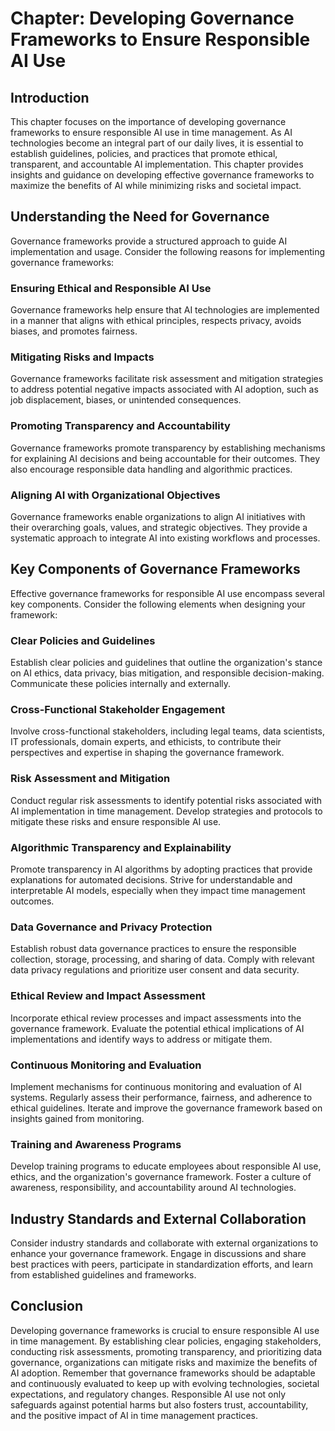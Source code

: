 Chapter: Developing Governance Frameworks to Ensure Responsible AI Use
======================================================================

Introduction
------------

This chapter focuses on the importance of developing governance frameworks to ensure responsible AI use in time management. As AI technologies become an integral part of our daily lives, it is essential to establish guidelines, policies, and practices that promote ethical, transparent, and accountable AI implementation. This chapter provides insights and guidance on developing effective governance frameworks to maximize the benefits of AI while minimizing risks and societal impact.

Understanding the Need for Governance
-------------------------------------

Governance frameworks provide a structured approach to guide AI implementation and usage. Consider the following reasons for implementing governance frameworks:

### Ensuring Ethical and Responsible AI Use

Governance frameworks help ensure that AI technologies are implemented in a manner that aligns with ethical principles, respects privacy, avoids biases, and promotes fairness.

### Mitigating Risks and Impacts

Governance frameworks facilitate risk assessment and mitigation strategies to address potential negative impacts associated with AI adoption, such as job displacement, biases, or unintended consequences.

### Promoting Transparency and Accountability

Governance frameworks promote transparency by establishing mechanisms for explaining AI decisions and being accountable for their outcomes. They also encourage responsible data handling and algorithmic practices.

### Aligning AI with Organizational Objectives

Governance frameworks enable organizations to align AI initiatives with their overarching goals, values, and strategic objectives. They provide a systematic approach to integrate AI into existing workflows and processes.

Key Components of Governance Frameworks
---------------------------------------

Effective governance frameworks for responsible AI use encompass several key components. Consider the following elements when designing your framework:

### Clear Policies and Guidelines

Establish clear policies and guidelines that outline the organization's stance on AI ethics, data privacy, bias mitigation, and responsible decision-making. Communicate these policies internally and externally.

### Cross-Functional Stakeholder Engagement

Involve cross-functional stakeholders, including legal teams, data scientists, IT professionals, domain experts, and ethicists, to contribute their perspectives and expertise in shaping the governance framework.

### Risk Assessment and Mitigation

Conduct regular risk assessments to identify potential risks associated with AI implementation in time management. Develop strategies and protocols to mitigate these risks and ensure responsible AI use.

### Algorithmic Transparency and Explainability

Promote transparency in AI algorithms by adopting practices that provide explanations for automated decisions. Strive for understandable and interpretable AI models, especially when they impact time management outcomes.

### Data Governance and Privacy Protection

Establish robust data governance practices to ensure the responsible collection, storage, processing, and sharing of data. Comply with relevant data privacy regulations and prioritize user consent and data security.

### Ethical Review and Impact Assessment

Incorporate ethical review processes and impact assessments into the governance framework. Evaluate the potential ethical implications of AI implementations and identify ways to address or mitigate them.

### Continuous Monitoring and Evaluation

Implement mechanisms for continuous monitoring and evaluation of AI systems. Regularly assess their performance, fairness, and adherence to ethical guidelines. Iterate and improve the governance framework based on insights gained from monitoring.

### Training and Awareness Programs

Develop training programs to educate employees about responsible AI use, ethics, and the organization's governance framework. Foster a culture of awareness, responsibility, and accountability around AI technologies.

Industry Standards and External Collaboration
---------------------------------------------

Consider industry standards and collaborate with external organizations to enhance your governance framework. Engage in discussions and share best practices with peers, participate in standardization efforts, and learn from established guidelines and frameworks.

Conclusion
----------

Developing governance frameworks is crucial to ensure responsible AI use in time management. By establishing clear policies, engaging stakeholders, conducting risk assessments, promoting transparency, and prioritizing data governance, organizations can mitigate risks and maximize the benefits of AI adoption. Remember that governance frameworks should be adaptable and continuously evaluated to keep up with evolving technologies, societal expectations, and regulatory changes. Responsible AI use not only safeguards against potential harms but also fosters trust, accountability, and the positive impact of AI in time management practices.
